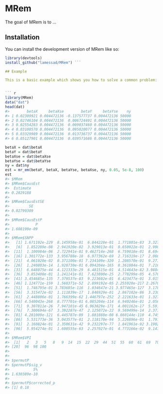 
<!-- README.md is generated from README.Rmd. Please edit that file -->

# MRem

<!-- badges: start -->
<!-- badges: end -->

The goal of MRem is to …

## Installation

You can install the development version of MRem like so:

``` r
library(devtools)
install_github("lamessad/MRem") ```

## Example

This is a basic example which shows you how to solve a common problem:


``` r
library(MRem)
data("dat")
head(dat)
#>        betaX     betaXse        betaY     betaYse    ny
#> 1 0.02309921 0.004472136 -0.137577737 0.004472136 50000
#> 2 0.02746104 0.004472136  0.006724401 0.004472136 50000
#> 3 0.02554283 0.004472136  0.009037460 0.004472136 50000
#> 4 0.03100570 0.004472136  0.095020077 0.004472136 50000
#> 5 0.03329989 0.004472136  0.013736737 0.004472136 50000
#> 6 0.05127901 0.004472136  0.039571686 0.004472136 50000
```

``` r
betaX = dat$betaX
betaY = dat$betaY
betaXse = dat$betaXse
betaYse = dat$betaYse
ny = dat$ny
est = mr_em(betaY, betaX, betaYse, betaXse, ny, 0.05, 5e-8, 100)  
est
#> $MRem
#> $MRem$CausEst
#>  Estimate 
#> 0.2829188 
#> 
#> $MRem$CausEstSE
#>         SE 
#> 0.02799309 
#> 
#> $MRem$CausEstP
#>            P 
#> 1.608199e-09 
#> 
#> $MRem$SNPP
#>   [1] 1.671102e-229  8.145958e-01  6.844228e-01  1.771801e-83  3.327583e-01
#>   [6]  1.852289e-08  2.941920e-02  3.929013e-01  8.650922e-01  2.998997e-13
#>  [11]  1.100984e-06  2.722941e-01 9.462714e-268  6.759018e-01  8.694339e-01
#>  [16] 1.301772e-133  3.956788e-18  6.977362e-69  2.716319e-17  2.066761e-21
#>  [21]  4.061020e-02  8.371100e-01 7.234109e-320  1.208570e-01  9.271578e-55
#>  [26]  1.240803e-14  1.928730e-01 6.094204e-165  8.361084e-01  7.216625e-19
#>  [31]  6.648075e-44  4.121333e-29  6.481515e-01  4.514643e-82 3.988460e-154
#>  [36]  3.853408e-01  1.241141e-01  7.623800e-25  2.778299e-05  4.576013e-01
#>  [41] 3.454685e-135  7.379537e-83  9.223602e-01  6.423477e-01  3.015258e-10
#>  [46] 1.124771e-159  1.560371e-52  2.899192e-05 2.255928e-217 2.267040e-172
#>  [51]  1.746795e-01 3.783685e-116  1.034647e-21 3.977465e-127  3.178378e-01
#>  [56]  3.315472e-02  1.111839e-17  1.846929e-01  2.867102e-86  3.230633e-01
#>  [61]  2.448806e-01  1.766399e-62 1.446797e-252  2.221633e-01  1.327456e-50
#>  [66] 4.540043e-268  8.777701e-01 6.085204e-114  6.940246e-01  2.056000e-01
#>  [71]  9.307811e-26  7.947101e-45 6.963829e-171  4.001162e-17  5.591310e-01
#>  [76]  7.300694e-67  3.392287e-47  2.125072e-22  9.569499e-14  2.371036e-10
#>  [81] 4.281009e-121  6.445787e-09  1.881888e-08 6.660144e-110  4.745188e-27
#>  [86]  5.531773e-36  3.043577e-01  2.118170e-94  5.226896e-01  1.791735e-82
#>  [91]  2.160824e-01  2.350631e-42  9.232297e-77  1.841961e-92 3.190208e-162
#>  [96]  5.954274e-01  1.600555e-63  2.257027e-01  4.773166e-02  9.147010e-01
#> 
#> $MRem$VPI
#>  [1]   2   3   5   8   9  14  15  22  29  44  51  55  60  61  69  70  87  89  91
#> [20]  96  98 100
#> 
#> 
#> $permutP
#> $permutP$sig_v
#>           5% 
#> 1.630389e-10 
#> 
#> $permutP$corrected_p
#> [1] 0.18
```
